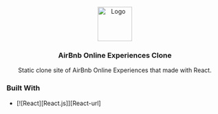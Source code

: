 
<br />
<div align="center">
  <a href="https://github.com/tarikbzcoglu/airbnbclone">
    <img src="https://images.squarespace-cdn.com/content/v1/534da455e4b04f021dafe01f/1547574887928-4KL9XGHP8FKQEGNNFVH2/static1.squarespace-1.png?format=1000w" alt="Logo" width="80" height="80">
  </a>

<h3 align="center">AirBnb Online Experiences Clone </h3>

  <p align="center">
    Static clone site of AirBnb Online Experiences that made with React.
    <br />
   
  </p>
</div>








### Built With

* [![React][React.js]][React-url]


